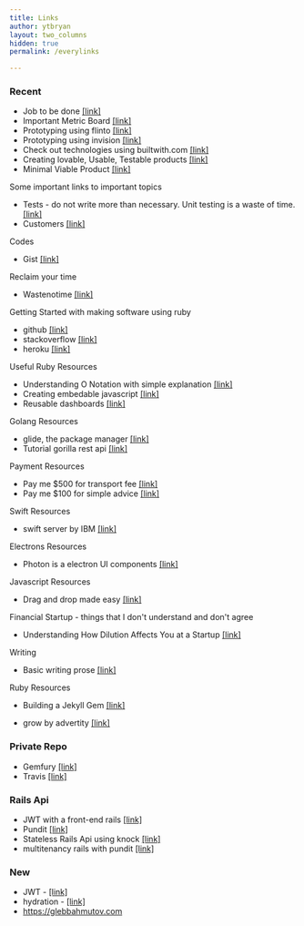 ```yaml
---
title: Links
author: ytbryan
layout: two_columns
hidden: true
permalink: /everylinks

---
```


  ### Recent

  - Job to be done [[link]](http://innovatorstoolkit.com/content/technique-1-jobs-be-done)
  - Important Metric Board [[link]](https://twitter.com/ytbryan/status/440884044146814977)
  - Prototyping using flinto [[link]](https://www.flinto.com)
  - Prototyping using invision [[link]](https://www.invisionapp.com)
  - Check out technologies using builtwith.com [[link]](https://builtwith.com)
  - Creating lovable, Usable, Testable products [[link]]( http://blog.crisp.se/2016/01/25/henrikkniberg/making-sense-of-mvp)
  - Minimal Viable Product [[link]](https://blog.fastmonkeys.com/2014/06/18/minimum-viable-product-your-ultimate-guide-to-mvp-great-examples/)

  Some important links to important topics

  - Tests - do not write more than necessary. Unit testing is a waste of time. [[link]](/docs/testing.pdf)
  - Customers [[link]](/docs/customers.jpg)

  Codes

  - Gist [[link]]()

  Reclaim your time

  - Wastenotime [[link]](http://www.bumblebeesystems.com/wastenotime/)

  Getting Started with making software using ruby

  - github [[link]](http://github.com)
  - stackoverflow [[link]](http://stackoverflow.com)
  - heroku [[link]](http://heroku.com)

  Useful Ruby Resources

  - Understanding O Notation with simple explanation [[link]](http://blog.honeybadger.io/a-rubyist-s-guide-to-big-o-notation/?utm_source=rubyweekly&utm_medium=email)
  - Creating embedable javascript [[link]](http://blog.swirrl.com/articles/creating-asynchronous-embeddable-javascript-widgets/)
  - Reusable dashboards [[link]](https://colorlib.com/wp/free-html5-admin-dashboard-templates/)


  Golang Resources

  - glide, the package manager [[link]](https://github.com/Masterminds/glide)
  - Tutorial gorilla rest api [[link]]( http://www.giantflyingsaucer.com/blog/?p=5635)

   Payment Resources

   - Pay me $500 for transport fee [[link]](https://paypal.me/tadapay/500)
   - Pay me $100 for simple advice [[link]](https://paypal.me/tadapay/100)


   Swift Resources

   - swift server by IBM [[link]](https://github.com/ibm-swift/kitura)

   Electrons Resources

   - Photon is a electron UI components [[link]](http://photonkit.com)

   Javascript Resources

   - Drag and drop made easy [[link]]( https://github.com/bevacqua/dragula)

   Financial Startup - things that I don't understand and don't agree
   - Understanding How Dilution Affects You at a Startup [[link]](https://bothsidesofthetable.com/understanding-how-dilution-affects-you-at-a-startup-4fb4cd29ad5c#.ykrxorneb)

   Writing
   - Basic writing prose [[link]](http://www.hu.mtu.edu/~cwaddell/Basic_Prose_Style.html)

   Ruby Resources
   - Building a Jekyll Gem [[link]](https://webdesign.tutsplus.com/tutorials/how-to-create-and-publish-a-jekyll-theme-gem--cms-27475)

   - grow by advertity [[link]](http://www.nuggetsoftruth.com/learn_to_grow_through_adversity.htm)

   ### Private Repo

   - Gemfury [[link]](https://manage.fury.io/dashboard/ytbryan/#_ga=1.68700178.268423103.1480409719)
   - Travis  [[link]](https://travis-ci.org/profile/ytbryan)

   ### Rails Api
   - JWT with a front-end rails  [[link]](http://zacstewart.com/2015/05/14/using-json-web-tokens-to-authenticate-javascript-front-ends-on-rails.html)
   - Pundit [[link]](https://github.com/elabs/pundit)
   - Stateless Rails Api using knock [[link]](http://fredguest.com/2015/03/06/building-a-stateless-rails-api-with-react-and-twitter-oauth/)
   - multitenancy rails with pundit [[link]]( http://andrewmarkle.com/2016/04/06/multitenancy-with-pundit.html)

   ### New

   - JWT - [[link]](https://jwt.io/introduction/)
   - hydration - [[link]](https://glebbahmutov.com/hydrate-vue-todo/)
   - https://glebbahmutov.com
